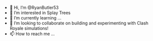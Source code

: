 - 👋 Hi, I’m @RyanButler53
- 👀 I’m interested in Splay Trees
- 🌱 I’m currently learning ...
- 💞️ I’m looking to collaborate on building and experimenting with Clash Royale simulations!
- 📫 How to reach me ...

<!---
RyanButler53/RyanButler53 is a ✨ special ✨ repository because its `README.md` (this file) appears on your GitHub profile.
You can click the Preview link to take a look at your changes.
--->
